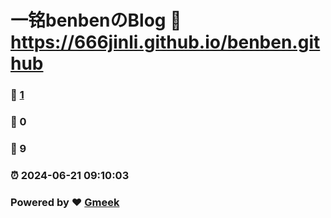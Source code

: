 # 一铭benbenのBlog :link: https://666jinli.github.io/benben.github 
### :page_facing_up: [1](https://666jinli.github.io/benben.github/tag.html) 
### :speech_balloon: 0 
### :hibiscus: 9 
### :alarm_clock: 2024-06-21 09:10:03 
### Powered by :heart: [Gmeek](https://github.com/Meekdai/Gmeek)
